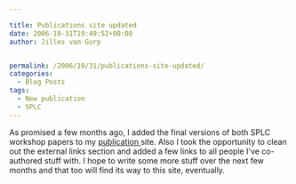 ```yaml
---

title: Publications site updated
date: 2006-10-31T19:49:52+00:00
author: Jilles van Gurp


permalink: /2006/10/31/publications-site-updated/
categories:
  - Blog Posts
tags:
  - New publication
  - SPLC
---
```

As promised a few months ago, I added the final versions of both SPLC workshop papers to my [publication ](https://www.jillesvangurp.com/publications.html)site. Also I took the opportunity to clean out the external links section and added a few links to all people I've co-authored stuff with. I hope to write some more stuff over the next few months and that too will find its way to this site, eventually.